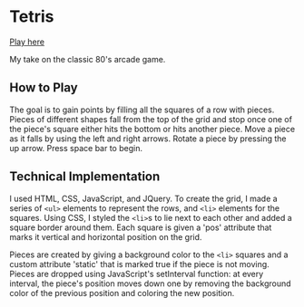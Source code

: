 # Tetris

[Play here](https://saanderson1987.github.io/Tetris/)

My take on the classic 80's arcade game.

## How to Play

The goal is to gain points by filling all the squares of a row with pieces.
Pieces of different shapes fall from the top of the grid and stop once one of the piece's square either hits the bottom or hits another piece.
Move a piece as it falls by using the left and right arrows.
Rotate a piece by pressing the up arrow.
Press space bar to begin.


## Technical Implementation

I used HTML, CSS, JavaScript, and JQuery. To create the grid, I made a series of `<ul>` elements to represent the rows, and `<li>` elements for the squares. Using CSS, I styled the `<li>`s to lie next to each other and added a square border around them. Each square is given a 'pos' attribute that marks it vertical and horizontal position on the grid.

Pieces are created by giving a background color to the `<li>` squares and a custom attribute 'static' that is marked true if the piece is not moving. Pieces are dropped using JavaScript's setInterval function: at every interval, the piece's position moves down one by removing the background color of the previous position and coloring the new position.
